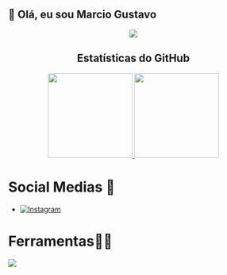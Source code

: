 ## 👋 Olá, eu sou Marcio Gustavo

<!--
**deniikkj/deniikkj** is a ✨ _special_ ✨ repository because its `README.md` (this file) appears on your GitHub profile.

Here are some ideas to get you started:

- 🌱 I’m currently learning Dev Web Full Stack
- 😄 Pronouns: Ele/Dele
-->

<div align="center">
  <img src="https://komarev.com/ghpvc/?username=deniikkj&style=for-the-badge">
</div>

<!-- Estatísticas do GitHub -->
<div align="center">
  <h2>Estatísticas do GitHub</h2>
  <a href="https://github.com/deniikkj/github-readme-stats">
    <img height="170em" src="https://github-readme-stats.vercel.app/api?username=deniikkj&show_icons=true&theme=gotham" />
  </a>
  <a href="https://github.com/deniikkj/convoychat">
    <img height="170em" src="https://github-readme-stats.vercel.app/api/top-langs?username=deniikkj&layout=compact&langs_count=8&card_width=320&theme=gotham" />
  </a>  
</div>


# Social Medias 📲
   *  [![Instagram](https://img.shields.io/badge/-Instagram-%23E4405F?style=for-the-badge&logo=instagram&logoColor=white)](https://www.instagram.com/kkdeniii/) 

# Ferramentas👨‍💻
 <p>
  <a href="https://skillicons.dev">
    <img src="https://skillicons.dev/icons?i=html,js,react,nodejs,git,bootstrap,css,npm,github" />
  </a>
</p>
